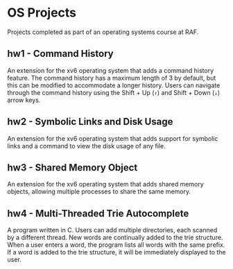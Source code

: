 # OS Projects

Projects completed as part of an operating systems course at RAF.

## hw1 - Command History

An extension for the xv6 operating system that adds a command history feature. The command history has a maximum length of 3 by default, but this can be modified to accommodate a longer history. Users can navigate through the command history using the Shift + Up (`↑`) and Shift + Down (`↓`) arrow keys.

## hw2 - Symbolic Links and Disk Usage

An extension for the xv6 operating system that adds support for symbolic links and a command to view the disk usage of any file.

## hw3 - Shared Memory Object

An extension for the xv6 operating system that adds shared memory objects, allowing multiple processes to share the same memory.

## hw4 - Multi-Threaded Trie Autocomplete

A program written in C. Users can add multiple directories, each scanned by a different thread. New words are continually added to the trie structure. When a user enters a word, the program lists all words with the same prefix. If a word is added to the trie structure, it will be immediately displayed to the user.
